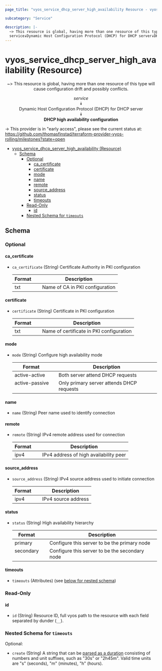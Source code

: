 ```yaml
---
page_title: "vyos_service_dhcp_server_high_availability Resource - vyos"

subcategory: "Service"

description: |-
  ~> This resource is global, having more than one resource of this type will cause configuration drift and possibly conflicts.
  service⯯Dynamic Host Configuration Protocol (DHCP) for DHCP server⯯DHCP high availability configuration
---
```


# vyos_service_dhcp_server_high_availability (Resource)
<center>

~> This resource is global, having more than one resource of this type will cause configuration drift and possibly conflicts.

*service*  
⯯  
Dynamic Host Configuration Protocol (DHCP) for DHCP server  
⯯  
**DHCP high availability configuration**


</center>

-> This provider is in "early access", please see the current status at: https://github.com/thomasfinstad/terraform-provider-vyos-rolling/milestones?state=open

<!--TOC-->

- [vyos_service_dhcp_server_high_availability (Resource)](#vyos_service_dhcp_server_high_availability-resource)
  - [Schema](#schema)
    - [Optional](#optional)
      - [ca_certificate](#ca_certificate)
      - [certificate](#certificate)
      - [mode](#mode)
      - [name](#name)
      - [remote](#remote)
      - [source_address](#source_address)
      - [status](#status)
      - [timeouts](#timeouts)
    - [Read-Only](#read-only)
      - [id](#id)
    - [Nested Schema for `timeouts`](#nested-schema-for-timeouts)

<!--TOC-->

<!-- schema generated by tfplugindocs -->
## Schema

### Optional

#### ca_certificate
- `ca_certificate` (String) Certificate Authority in PKI configuration

    |  Format  &emsp;|  Description                      |
    |----------|-----------------------------------|
    |  txt     &emsp;|  Name of CA in PKI configuration  |
#### certificate
- `certificate` (String) Certificate in PKI configuration

    |  Format  &emsp;|  Description                               |
    |----------|--------------------------------------------|
    |  txt     &emsp;|  Name of certificate in PKI configuration  |
#### mode
- `mode` (String) Configure high availability mode

    |  Format          &emsp;|  Description                                |
    |------------------|---------------------------------------------|
    |  active-active   &emsp;|  Both server attend DHCP requests           |
    |  active-passive  &emsp;|  Only primary server attends DHCP requests  |
#### name
- `name` (String) Peer name used to identify connection
#### remote
- `remote` (String) IPv4 remote address used for connection

    |  Format  &emsp;|  Description                             |
    |----------|------------------------------------------|
    |  ipv4    &emsp;|  IPv4 address of high availability peer  |
#### source_address
- `source_address` (String) IPv4 source address used to initiate connection

    |  Format  &emsp;|  Description          |
    |----------|-----------------------|
    |  ipv4    &emsp;|  IPv4 source address  |
#### status
- `status` (String) High availability hierarchy

    |  Format     &emsp;|  Description                                     |
    |-------------|--------------------------------------------------|
    |  primary    &emsp;|  Configure this server to be the primary node    |
    |  secondary  &emsp;|  Configure this server to be the secondary node  |
#### timeouts
- `timeouts` (Attributes) (see [below for nested schema](#nestedatt--timeouts))

### Read-Only

#### id
- `id` (String) Resource ID, full vyos path to the resource with each field separated by dunder (`__`).

<a id="nestedatt--timeouts"></a>
### Nested Schema for `timeouts`

Optional:

- `create` (String) A string that can be [parsed as a duration](https://pkg.go.dev/time#ParseDuration) consisting of numbers and unit suffixes, such as &#34;30s&#34; or &#34;2h45m&#34;. Valid time units are &#34;s&#34; (seconds), &#34;m&#34; (minutes), &#34;h&#34; (hours).
